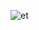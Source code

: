 ![et](https://user-images.githubusercontent.com/76783922/143673020-31b5edc3-4ec1-47eb-9485-704bc494b57e.gif)

